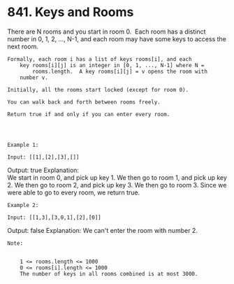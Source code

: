 # 841. Keys and Rooms

There are N rooms and you start in room 0.  Each room has a
        distinct number in 0, 1, 2, ..., N-1, and each room may have some keys to
        access the next room. 

    Formally, each room i has a list of keys rooms[i], and each
        key rooms[i][j] is an integer in [0, 1, ..., N-1] where N =
            rooms.length.  A key rooms[i][j] = v opens the room with
        number v.

    Initially, all the rooms start locked (except for room 0). 

    You can walk back and forth between rooms freely.

    Return true if and only if you can enter every room.

    
    

    Example 1:

    Input: [[1],[2],[3],[]]
Output: true
Explanation:  
We start in room 0, and pick up key 1.
We then go to room 1, and pick up key 2.
We then go to room 2, and pick up key 3.
We then go to room 3.  Since we were able to go to every room, we return true.

    Example 2:

    Input: [[1,3],[3,0,1],[2],[0]]
Output: false
Explanation: We can't enter the room with number 2.

    Note:

    
        1 <= rooms.length <= 1000
        0 <= rooms[i].length <= 1000
        The number of keys in all rooms combined is at most 3000.